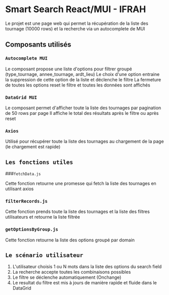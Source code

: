 # Smart Search React/MUI - IFRAH

Le projet est une page web qui permet la récupération de la liste des tournage (10000 rows) et la recherche via un autocomplete de MUI

## Composants utilisés

### `Autocomplete MUI`

Le composant propose une liste d'options pour filtrer groupé (type_tournage, annee_tournage, ardt_lieu)
Le choix d'une option entraine la suppression de cette option de la liste et déclenche le filtre
La fermeture de toutes les options reset le filtre et toutes les données sont affichés

### `DataGrid MUI`

Le composant permet d'afficher toute la liste des tournages par pagination de 50 rows par page
Il affiche le total des résultats après le filtre ou après reset

### `Axios`

Utilisé pour récupérer toute la liste des tournages au chargement de la page (le chargement est rapide)

## `Les fonctions utiles`

###`fetchData.js`

Cette fonction retourne une promesse qui fetch la liste des tournages en utilisant axios

### `filterRecords.js`

Cette fonction prends toute la liste des tournages et la liste des filtres utilisateurs et retourne la liste filtrée

### `getOptionsByGroup.js`

Cette fonction retourne la liste des options groupé par domain

## `Le scénario utilisateur`

1. L'utilisateur choisis 1 ou N mots dans la liste des options du search field
2. La recherche accepte toutes les combinaisons possibles
3. Le filtre se déclenche automatiquement (Onchange)
4. Le resultat du filtre est mis à jours de manière rapide et fluide dans le DataGrid
